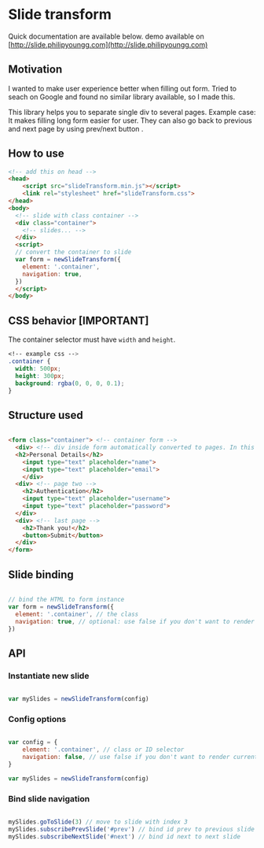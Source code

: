 # Slide transform
Quick documentation are available below.
demo available on [http://slide.philipyoungg.com](http://slide.philipyoungg.com)

## Motivation

I wanted to make user experience better when filling out form. Tried to seach on Google and found no similar library available, so I made this.

This library helps you to separate single div to several pages. Example case: It makes filling long form easier for user. They can also go back to previous  and next page by using prev/next button .

## How to use

```html
<!-- add this on head -->
<head>
    <script src="slideTransform.min.js"></script>
    <link rel="stylesheet" href="slideTransform.css">
</head>
<body>
  <!-- slide with class container -->
  <div class="container">
    <!-- slides... -->
  </div>
  <script>
  // convert the container to slide
  var form = newSlideTransform({
    element: '.container',
    navigation: true,
  })
  </script>
</body>

```

## CSS behavior [IMPORTANT]

The container selector must have `width` and `height`.

```css
<!-- example css -->
.container {
  width: 500px;
  height: 300px;
  background: rgba(0, 0, 0, 0.1);
}
```

## Structure used

```html

<form class="container"> <!-- container form -->
  <div> <!-- div inside form automatically converted to pages. In this case, this is page one -->
  <h2>Personal Details</h2>
    <input type="text" placeholder="name">
    <input type="text" placeholder="email">
    </div>
  <div> <!-- page two -->
    <h2>Authentication</h2>
    <input type="text" placeholder="username">
    <input type="text" placeholder="password">
  </div>
  <div> <!-- last page -->
    <h2>Thank you!</h2>
    <button>Submit</button>
  </div>
</form>

```

## Slide binding

```javascript

// bind the HTML to form instance
var form = newSlideTransform({
  element: '.container', // the class
  navigation: true, // optional: use false if you don't want to render current form location"
})

```

## API

### Instantiate new slide
```javascript

var mySlides = newSlideTransform(config)

```

### Config options
```javascript

var config = {
    element: '.container', // class or ID selector
    navigation: false, // use false if you don't want to render current form location. Default to true.
}

var mySlides = newSlideTransform(config)

```

### Bind slide navigation
```javascript

mySlides.goToSlide(3) // move to slide with index 3 
mySlides.subscribePrevSlide('#prev') // bind id prev to previous slide 
mySlides.subscribeNextSlide('#next') // bind id next to next slide 

```


